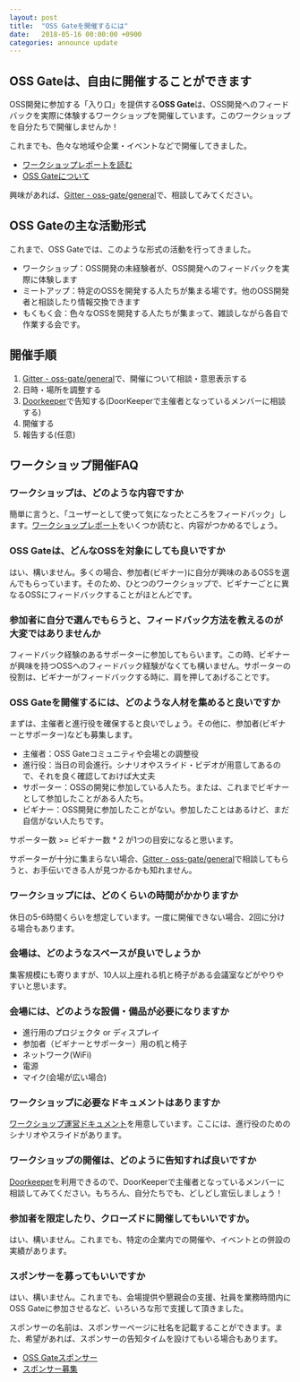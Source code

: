 ```yaml
---
layout: post
title:  "OSS Gateを開催するには"
date:   2018-05-16 00:00:00 +0900
categories: announce update
---
```


## OSS Gateは、自由に開催することができます

OSS開発に参加する「入り口」を提供する**OSS Gate**は、OSS開発へのフィードバックを実際に体験するワークショップを開催しています。このワークショップを自分たちで開催しませんか！

これまでも、色々な地域や企業・イベントなどで開催してきました。

- [ワークショップレポートを読む](https://oss-gate.github.io/workshop/report.html)
- [OSS Gateについて](https://oss-gate.github.io/about/)

興味があれば、[Gitter - oss-gate/general](https://gitter.im/oss-gate/general/)で、相談してみてください。


## OSS Gateの主な活動形式

これまで、OSS Gateでは、このような形式の活動を行ってきました。

- ワークショップ：OSS開発の未経験者が、OSS開発へのフィードバックを実際に体験します
- ミートアップ：特定のOSSを開発する人たちが集まる場です。他のOSS開発者と相談したり情報交換できます
- もくもく会：色々なOSSを開発する人たちが集まって、雑談しながら各自で作業する会です。


## 開催手順

1. [Gitter - oss-gate/general](https://gitter.im/oss-gate/general/)で、開催について相談・意思表示する
2. 日時・場所を調整する
3. [Doorkeeper](https://oss-gate.doorkeeper.jp/)で告知する(DoorKeeperで主催者となっているメンバーに相談する)
4. 開催する
5. 報告する(任意)


## ワークショップ開催FAQ

### ワークショップは、どのような内容ですか

簡単に言うと、「ユーザーとして使って気になったところをフィードバック」します。[ワークショップレポート](https://oss-gate.github.io/workshop/report.html)をいくつか読むと、内容がつかめるでしょう。

### OSS Gateは、どんなOSSを対象にしても良いですか

はい、構いません。多くの場合、参加者(ビギナー)に自分が興味のあるOSSを選んでもらっています。そのため、ひとつのワークショップで、ビギナーごとに異なるOSSにフィードバックすることがほとんどです。


### 参加者に自分で選んでもらうと、フィードバック方法を教えるのが大変ではありませんか

フィードバック経験のあるサポーターに参加してもらいます。この時、ビギナーが興味を持つOSSへのフィードバック経験がなくても構いません。サポーターの役割は、ビギナーがフィードバックする時に、肩を押してあげることです。


### OSS Gateを開催するには、どのような人材を集めると良いですか

まずは、主催者と進行役を確保すると良いでしょう。その他に、参加者(ビギナーとサポーター)なども募集します。

- 主催者：OSS Gateコミュニティや会場との調整役
- 進行役：当日の司会進行。シナリオやスライド・ビデオが用意してあるので、それを良く確認しておけば大丈夫
- サポーター：OSSの開発に参加している人たち。または、これまでビギナーとして参加したことがある人たち。
- ビギナー：OSS開発に参加したことがない。参加したことはあるけど、まだ自信がない人たちです。

サポーター数 >= ビギナー数 * 2 が1つの目安になると思います。

サポーターが十分に集まらない場合、[Gitter - oss-gate/general](https://gitter.im/oss-gate/general/)で相談してもらうと、お手伝いできる人が見つかるかも知れません。


### ワークショップには、どのくらいの時間がかかりますか

休日の5-6時間くらいを想定しています。一度に開催できない場合、2回に分ける場合もあります。


### 会場は、どのようなスペースが良いでしょうか

集客規模にも寄りますが、10人以上座れる机と椅子がある会議室などがやりやすいと思います。


### 会場には、どのような設備・備品が必要になりますか

- 進行用のプロジェクタ or ディスプレイ
- 参加者（ビギナーとサポーター）用の机と椅子
- ネットワーク(WiFi)
- 電源
- マイク(会場が広い場合)


### ワークショップに必要なドキュメントはありますか

[ワークショップ運営ドキュメント](https://github.com/oss-gate/workshop)を用意しています。ここには、進行役のためのシナリオやスライドがあります。


### ワークショップの開催は、どのように告知すれば良いですか

 [Doorkeeper](https://oss-gate.doorkeeper.jp/)を利用できるので、DoorKeeperで主催者となっているメンバーに相談してみてください。もちろん、自分たちでも、どしどし宣伝しましょう！


### 参加者を限定したり、クローズドに開催してもいいですか。

はい、構いません。これまでも、特定の企業内での開催や、イベントとの併設の実績があります。


### スポンサーを募ってもいいですか

はい、構いません。これまでも、会場提供や懇親会の支援、社員を業務時間内にOSS Gateに参加させるなど、いろいろな形で支援して頂きました。

スポンサーの名前は、スポンサーページに社名を記載することができます。また、希望があれば、スポンサーの告知タイムを設けてもいる場合もあります。

- [OSS Gateスポンサー](https://oss-gate.github.io/sponsors/)
- [スポンサー募集](https://oss-gate.github.io/sponsors/wanted.html)
